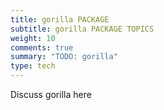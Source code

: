 ```yaml
---
title: gorilla PACKAGE
subtitle: gorilla PACKAGE TOPICS
weight: 10
comments: true
summary: "TODO: gorilla"
type: tech
---
```


Discuss gorilla here

